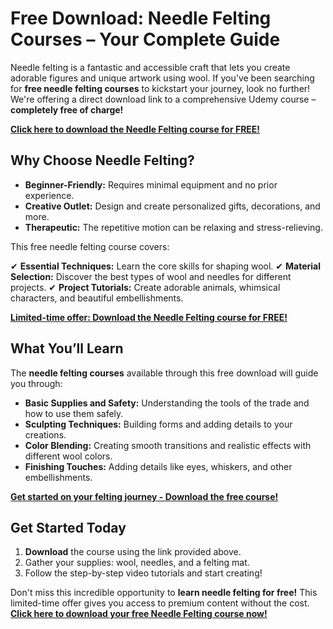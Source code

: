 # Free Download: Needle Felting Courses – Your Complete Guide

Needle felting is a fantastic and accessible craft that lets you create adorable figures and unique artwork using wool. If you've been searching for **free needle felting courses** to kickstart your journey, look no further! We're offering a direct download link to a comprehensive Udemy course – **completely free of charge!**

[**Click here to download the Needle Felting course for FREE!**](https://udemywork.com/needle-felting-courses)

## Why Choose Needle Felting?

*   **Beginner-Friendly:** Requires minimal equipment and no prior experience.
*   **Creative Outlet:** Design and create personalized gifts, decorations, and more.
*   **Therapeutic:** The repetitive motion can be relaxing and stress-relieving.

This free needle felting course covers:

✔ **Essential Techniques:** Learn the core skills for shaping wool.
✔ **Material Selection:** Discover the best types of wool and needles for different projects.
✔ **Project Tutorials:** Create adorable animals, whimsical characters, and beautiful embellishments.

[**Limited-time offer: Download the Needle Felting course for FREE!**](https://udemywork.com/needle-felting-courses)

## What You’ll Learn

The **needle felting courses** available through this free download will guide you through:

*   **Basic Supplies and Safety:** Understanding the tools of the trade and how to use them safely.
*   **Sculpting Techniques:** Building forms and adding details to your creations.
*   **Color Blending:** Creating smooth transitions and realistic effects with different wool colors.
*   **Finishing Touches:** Adding details like eyes, whiskers, and other embellishments.

[**Get started on your felting journey - Download the free course!**](https://udemywork.com/needle-felting-courses)

## Get Started Today

1.  **Download** the course using the link provided above.
2.  Gather your supplies: wool, needles, and a felting mat.
3.  Follow the step-by-step video tutorials and start creating!

Don't miss this incredible opportunity to **learn needle felting for free!** This limited-time offer gives you access to premium content without the cost. **[Click here to download your free Needle Felting course now!](https://udemywork.com/needle-felting-courses)**
